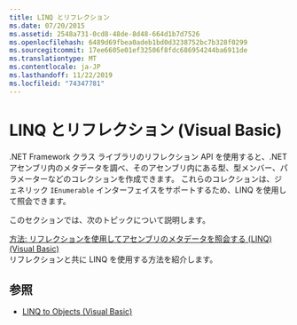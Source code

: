 ```yaml
---
title: LINQ とリフレクション
ms.date: 07/20/2015
ms.assetid: 2548a731-0cd8-48de-8d48-664d1b7d7526
ms.openlocfilehash: 6489d69fbea0adeb1bd0d3238752bc7b328f0299
ms.sourcegitcommit: 17ee6605e01ef32506f8fdc686954244ba6911de
ms.translationtype: MT
ms.contentlocale: ja-JP
ms.lasthandoff: 11/22/2019
ms.locfileid: "74347781"
---
```

# <a name="linq-and-reflection-visual-basic"></a>LINQ とリフレクション (Visual Basic)
.NET Framework クラス ライブラリのリフレクション API を使用すると、.NET アセンブリ内のメタデータを調べ、そのアセンブリ内にある型、型メンバー、パラメーターなどのコレクションを作成できます。 これらのコレクションは、ジェネリック `IEnumerable` インターフェイスをサポートするため、LINQ を使用して照会できます。  
  
 このセクションでは、次のトピックについて説明します。  
  
 [方法: リフレクションを使用してアセンブリのメタデータを照会する (LINQ) (Visual Basic)](../../../../visual-basic/programming-guide/concepts/linq/how-to-query-an-assembly-s-metadata-with-reflection-linq.md)  
 リフレクションと共に LINQ を使用する方法を紹介します。  
  
## <a name="see-also"></a>参照

- [LINQ to Objects (Visual Basic)](../../../../visual-basic/programming-guide/concepts/linq/linq-to-objects.md)
